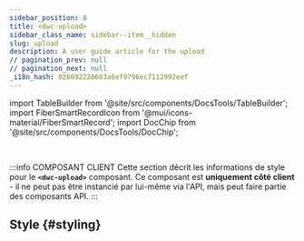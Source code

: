 ```yaml
---
sidebar_position: 0
title: <dwc-upload>
sidebar_class_name: sidebar--item__hidden
slug: upload
description: A user guide article for the upload
// pagination_prev: null
// pagination_next: null
_i18n_hash: 026692228603a6ef9796ec7112992eef
---
```

import TableBuilder from '@site/src/components/DocsTools/TableBuilder';
import FiberSmartRecordIcon from '@mui/icons-material/FiberSmartRecord';
import DocChip from '@site/src/components/DocsTools/DocChip';

<DocChip chip='shadow' />

<br />

:::info COMPOSANT CLIENT
Cette section décrit les informations de style pour le **`<dwc-upload>`** composant. Ce composant est **uniquement côté client** - il ne peut pas être instancié par lui-même via l'API, mais peut faire partie des composants API.
:::

## Style {#styling}

<TableBuilder name="dwc-upload" clientComponent />
